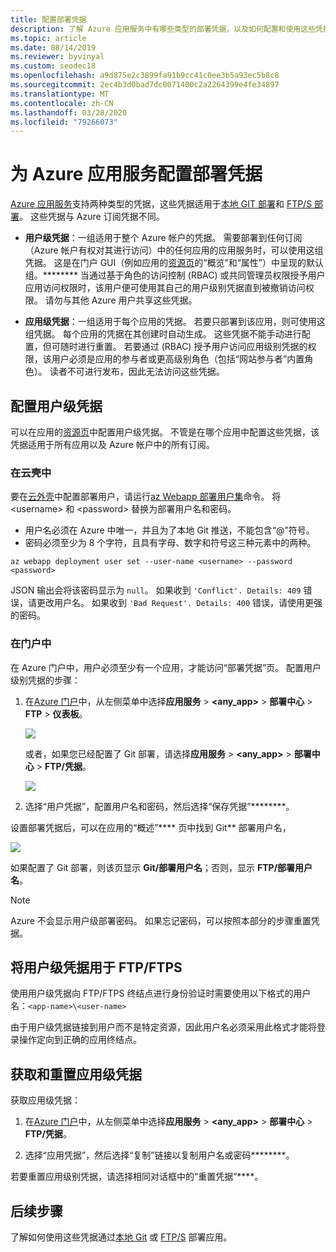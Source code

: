 ```yaml
---
title: 配置部署凭据
description: 了解 Azure 应用服务中有哪些类型的部署凭据，以及如何配置和使用这些凭据。
ms.topic: article
ms.date: 08/14/2019
ms.reviewer: byvinyal
ms.custom: seodec18
ms.openlocfilehash: a9d875e2c3899fa91b9cc41c0ee3b5a93ec5b8c8
ms.sourcegitcommit: 2ec4b3d0bad7dc0071400c2a2264399e4fe34897
ms.translationtype: MT
ms.contentlocale: zh-CN
ms.lasthandoff: 03/28/2020
ms.locfileid: "79266073"
---
```

# <a name="configure-deployment-credentials-for-azure-app-service"></a>为 Azure 应用服务配置部署凭据
[Azure 应用服务](https://go.microsoft.com/fwlink/?LinkId=529714)支持两种类型的凭据，这些凭据适用于[本地 GIT 部署](deploy-local-git.md)和 [FTP/S 部署](deploy-ftp.md)。 这些凭据与 Azure 订阅凭据不同。

* **用户级凭据**：一组适用于整个 Azure 帐户的凭据。 需要部署到任何订阅（Azure 帐户有权对其进行访问）中的任何应用的应用服务时，可以使用这组凭据。 这是在门户 GUI（例如应用的[资源页](../azure-resource-manager/management/manage-resources-portal.md#manage-resources)的“概览”和“属性”）中呈现的默认组。******** 当通过基于角色的访问控制 (RBAC) 或共同管理员权限授予用户应用访问权限时，该用户便可使用其自己的用户级别凭据直到被撤销访问权限。 请勿与其他 Azure 用户共享这些凭据。

* **应用级凭据**：一组适用于每个应用的凭据。 若要只部署到该应用，则可使用这组凭据。 每个应用的凭据在其创建时自动生成。 这些凭据不能手动进行配置，但可随时进行重置。 若要通过 (RBAC) 授予用户访问应用级别凭据的权限，该用户必须是应用的参与者或更高级别角色（包括“网站参与者”内置角色）。 读者不可进行发布，因此无法访问这些凭据。

## <a name="configure-user-level-credentials"></a><a name="userscope"></a>配置用户级凭据

可以在应用的[资源页](../azure-resource-manager/management/manage-resources-portal.md#manage-resources)中配置用户级凭据。 不管是在哪个应用中配置这些凭据，该凭据适用于所有应用以及 Azure 帐户中的所有订阅。 

### <a name="in-the-cloud-shell"></a>在云壳中

要在[云外壳](https://shell.azure.com)中配置部署用户，请运行[az Webapp 部署用户集](/cli/azure/webapp/deployment/user?view=azure-cli-latest#az-webapp-deployment-user-set)命令。 将 \<username> 和 \<password> 替换为部署用户名和密码。 

- 用户名必须在 Azure 中唯一，并且为了本地 Git 推送，不能包含“@”符号。 
- 密码必须至少为 8 个字符，且具有字母、数字和符号这三种元素中的两种。 

```azurecli-interactive
az webapp deployment user set --user-name <username> --password <password>
```

JSON 输出会将该密码显示为 `null`。 如果收到 `'Conflict'. Details: 409` 错误，请更改用户名。 如果收到 `'Bad Request'. Details: 400` 错误，请使用更强的密码。 

### <a name="in-the-portal"></a>在门户中

在 Azure 门户中，用户必须至少有一个应用，才能访问“部署凭据”页。 配置用户级别凭据的步骤：

1. 在[Azure 门户](https://portal.azure.com)中，从左侧菜单中选择**应用服务** > **\<any_app>** > **部署中心** > **FTP** > **仪表板**。

    ![](./media/app-service-deployment-credentials/access-no-git.png)

    或者，如果您已经配置了 Git 部署，请选择**应用服务** > **&lt;any_app>** > **部署中心** > **FTP/凭据**。

    ![](./media/app-service-deployment-credentials/access-with-git.png)

2. 选择“用户凭据”，配置用户名和密码，然后选择“保存凭据”********。

设置部署凭据后，可以在应用的“概述”**** 页中找到 Git** 部署用户名，

![](./media/app-service-deployment-credentials/deployment_credentials_overview.png)

如果配置了 Git 部署，则该页显示 **Git/部署用户名**；否则，显示 **FTP/部署用户名**。

> [!NOTE]
> Azure 不会显示用户级部署密码。 如果忘记密码，可以按照本部分的步骤重置凭据。
>
> 

## <a name="use-user-level-credentials-with-ftpftps"></a>将用户级凭据用于 FTP/FTPS

使用用户级凭据向 FTP/FTPS 终结点进行身份验证时需要使用以下格式的用户名：`<app-name>\<user-name>`

由于用户级凭据链接到用户而不是特定资源，因此用户名必须采用此格式才能将登录操作定向到正确的应用终结点。

## <a name="get-and-reset-app-level-credentials"></a><a name="appscope"></a>获取和重置应用级凭据
获取应用级凭据：

1. 在[Azure 门户](https://portal.azure.com)中，从左侧菜单中选择**应用服务** > **&lt;any_app>** > **部署中心** > **FTP/凭据**。

2. 选择“应用凭据”，然后选择“复制”链接以复制用户名或密码********。

若要重置应用级别凭据，请选择相同对话框中的“重置凭据”****。

## <a name="next-steps"></a>后续步骤

了解如何使用这些凭据通过[本地 Git](deploy-local-git.md) 或 [FTP/S](deploy-ftp.md) 部署应用。
